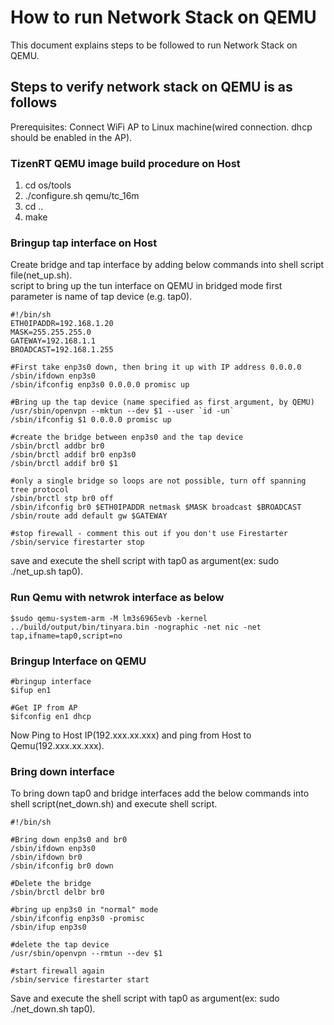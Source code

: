 # How to run Network Stack on QEMU
This document explains steps to be followed to run Network Stack on QEMU.  

## Steps to verify network stack on QEMU is as follows

Prerequisites: Connect WiFi AP to Linux machine(wired connection. dhcp should be enabled in the AP).  

### TizenRT QEMU image build procedure on Host
1. cd os/tools
2. ./configure.sh qemu/tc_16m
3. cd ..
4. make


### Bringup tap interface on Host
Create bridge and tap interface by adding below commands into shell script file(net_up.sh).  
script to bring up the tun interface on QEMU in bridged mode first parameter is name of tap device (e.g. tap0).  
```
#!/bin/sh
ETH0IPADDR=192.168.1.20
MASK=255.255.255.0
GATEWAY=192.168.1.1
BROADCAST=192.168.1.255

#First take enp3s0 down, then bring it up with IP address 0.0.0.0
/sbin/ifdown enp3s0
/sbin/ifconfig enp3s0 0.0.0.0 promisc up

#Bring up the tap device (name specified as first argument, by QEMU)
/usr/sbin/openvpn --mktun --dev $1 --user `id -un`
/sbin/ifconfig $1 0.0.0.0 promisc up

#create the bridge between enp3s0 and the tap device
/sbin/brctl addbr br0
/sbin/brctl addif br0 enp3s0
/sbin/brctl addif br0 $1

#only a single bridge so loops are not possible, turn off spanning tree protocol
/sbin/brctl stp br0 off
/sbin/ifconfig br0 $ETH0IPADDR netmask $MASK broadcast $BROADCAST
/sbin/route add default gw $GATEWAY

#stop firewall - comment this out if you don't use Firestarter
/sbin/service firestarter stop
```
save and execute the shell script with tap0 as argument(ex: sudo ./net_up.sh tap0).  

### Run Qemu with netwrok interface as below
```
$sudo qemu-system-arm -M lm3s6965evb -kernel ../build/output/bin/tinyara.bin -nographic -net nic -net tap,ifname=tap0,script=no
```
### Bringup Interface on QEMU
```
#bringup interface
$ifup en1

#Get IP from AP
$ifconfig en1 dhcp
```
Now Ping to Host IP(192.xxx.xx.xxx) and ping from Host to Qemu(192.xxx.xx.xxx).  

### Bring down interface
To bring down tap0 and bridge interfaces add the below commands into shell script(net_down.sh) and execute shell script.  
```
#!/bin/sh

#Bring down enp3s0 and br0
/sbin/ifdown enp3s0
/sbin/ifdown br0
/sbin/ifconfig br0 down

#Delete the bridge
/sbin/brctl delbr br0

#bring up enp3s0 in "normal" mode
/sbin/ifconfig enp3s0 -promisc
/sbin/ifup enp3s0

#delete the tap device
/usr/sbin/openvpn --rmtun --dev $1

#start firewall again
/sbin/service firestarter start
```
Save and execute the shell script with tap0 as argument(ex: sudo ./net_down.sh tap0).  
